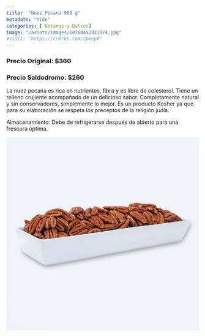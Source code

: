 ```yaml
---
title:  "Nuez Pecana 908 g"
metadate: "hide"
categories: [ Botanas-y-Dulces]
image: "/assets/images/10764452921374.jpg"
#visit: "https://crmrkt.com/zpmep0"
---
```


### Precio Original:  ~~$360~~
### Precio Saldodromo:  $260

La nuez pecana es rica en nutrientes, fibra y es libre de colesterol. Tiene un relleno crujiente acompañado de un delicioso sabor. Completamente natural y sin conservadores, simplemente lo mejor. Es un producto Kosher ya que para su elaboración se respeta los preceptos de la religión judía.


Almacenamiento: Debe de refrigerarse después de abierto para una frescura óptima.

![img-2](../assets/images/10768356507678.jpg)
